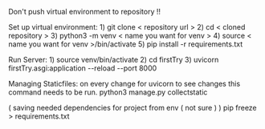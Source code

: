 Don't push virtual environment to repository !! 

Set up virtual environment:
    1) git clone < repository url >
    2) cd < cloned repository >
    3) python3 -m venv < name you want for venv >
    4) source < name you want for venv >/bin/activate
    5) pip install -r requirements.txt

Run Server:
    1) source venv/bin/activate
    2) cd firstTry
    3) uvicorn firstTry.asgi:application --reload --port 8000

Managing Staticfiles:
on every change for uvicorn to see changes this command needs to be run.
    python3 manage.py collectstatic

( saving needed dependencies for project from env ( not sure ) )
pip freeze > requirements.txt
